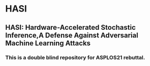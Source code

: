 # HASI
## HASI: Hardware-Accelerated Stochastic Inference,A Defense Against Adversarial Machine Learning Attacks
### This is a double blind repository for ASPLOS21 rebuttal. 
